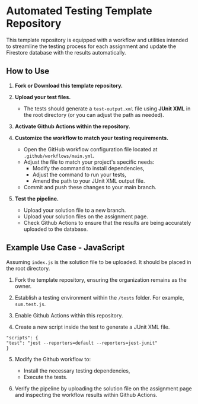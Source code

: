 # Automated Testing Template Repository

This template repository is equipped with a workflow and utilities intended to streamline the testing process for each assignment and update the Firestore database with the results automatically.

## How to Use

1. **Fork or Download this template repository.**

2. **Upload your test files.**
   - The tests should generate a `test-output.xml` file using **JUnit XML** in the root directory (or you can adjust the path as needed).

3. **Activate Github Actions within the repository.**

4. **Customize the workflow to match your testing requirements.**
   - Open the GitHub workflow configuration file located at `.github/workflows/main.yml`.
   - Adjust the file to match your project's specific needs:
     - Modify the command to install dependencies,
     - Adjust the command to run your tests,
     - Amend the path to your JUnit XML output file.
   - Commit and push these changes to your main branch.

5. **Test the pipeline.**
   - Upload your solution file to a new branch.
   - Upload your solution files on the assignment page.
   - Check Github Actions to ensure that the results are being accurately uploaded to the database. 

## Example Use Case - JavaScript

Assuming `index.js` is the solution file to be uploaded. It should be placed in the root directory.

1. Fork the template repository, ensuring the organization remains as the owner.

2. Establish a testing environment within the `/tests` folder. For example, `sum.test.js`.

3. Enable Github Actions within this repository.

4. Create a new script inside the test to generate a JUnit XML file.
```
"scripts": {
"test": "jest --reporters=default --reporters=jest-junit"
}
```

5. Modify the Github workflow to:
   - Install the necessary testing dependencies,
   - Execute the tests.
   
6. Verify the pipeline by uploading the solution file on the assignment page and inspecting the workflow results within Github Actions.
